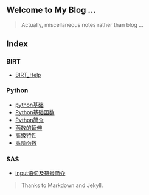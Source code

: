 ## Welcome to My Blog ...  

> Actually, miscellaneous notes rather than blog ...  

## Index

### BIRT
- [BIRT_Help](rush-foolish.github.io/BIRT/BIRT_Help)

### Python
- [python基础](rush-foolish.github.io/Python/python基础)
- [Python基础函数](rush-foolish.github.io/Python/Python基础函数)
- [Python简介](rush-foolish.github.io/Python/Python简介)
- [函数的延伸](rush-foolish.github.io/Python/函数的延伸)
- [高级特性](rush-foolish.github.io/Python/高级特性)
- [高阶函数](rush-foolish.github.io/Python/高阶函数)

### SAS
- [input语句及符号简介](rush-foolish.github.io/SAS/input语句及符号简介)


> Thanks to Markdown and Jekyll.
